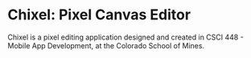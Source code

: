 # Chixel: Pixel Canvas Editor
Chixel is a pixel editing application designed and created in CSCI 448 - Mobile App Development, at the Colorado School of Mines.
